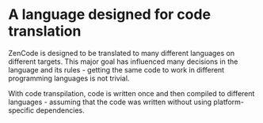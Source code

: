 # A language designed for code translation

ZenCode is designed to be translated to many different languages on different targets. This major goal has influenced many decisions in the language and its rules - getting the same code to work in different programming languages is not trivial.

With code transpilation, code is written once and then compiled to different languages - assuming that the code was written without using platform-specific dependencies.